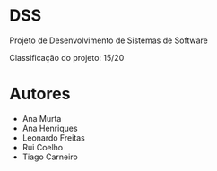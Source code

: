 
# DSS

Projeto de Desenvolvimento de Sistemas de Software

Classificação do projeto: 15/20

# Autores

- Ana Murta
- Ana Henriques
- Leonardo Freitas
- Rui Coelho
- Tiago Carneiro
